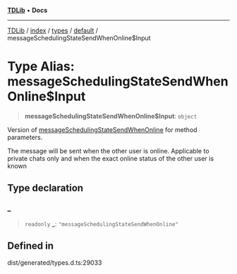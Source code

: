 [**TDLib**](../../../../../../README.md) • **Docs**

***

[TDLib](../../../../../../modules.md) / [index](../../../../../README.md) / [types](../../../README.md) / [default](../README.md) / messageSchedulingStateSendWhenOnline$Input

# Type Alias: messageSchedulingStateSendWhenOnline$Input

> **messageSchedulingStateSendWhenOnline$Input**: `object`

Version of [messageSchedulingStateSendWhenOnline](messageSchedulingStateSendWhenOnline.md) for method parameters.

The message will be sent when the other user is online. Applicable to private chats only and when the exact online status of the other user is known

## Type declaration

### \_

> `readonly` **\_**: `"messageSchedulingStateSendWhenOnline"`

## Defined in

dist/generated/types.d.ts:29033
